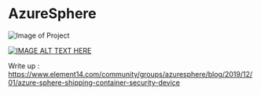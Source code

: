 # AzureSphere
![Image of Project](https://i.imgur.com/IpZWI7v.jpeg)

[![IMAGE ALT TEXT HERE](https://img.youtube.com/vi/eX03rr-THMk/0.jpg)](https://www.youtube.com/watch?v=eX03rr-THMk)



Write up : https://www.element14.com/community/groups/azuresphere/blog/2019/12/01/azure-sphere-shipping-container-security-device

